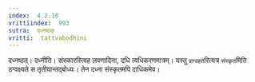```yaml
---
index:  4.2.18
vrittiindex:  993
sutra:  दध्नष्ठक्
vritti:  tattvabodhini 
---
```


दध्नष्ठत्। दध्नीति। संस्कारस्त्विह लवणादिना, दधि त्वधिकरणमात्रम्। यस्तु `प्राग्वहते`रित्यत्र `संस्कृत`मिति ठग्वक्ष्यते स तृतीयान्तद्बोध्यः। तेन दध्ना संस्कृतमपि दाधिकमेव।

